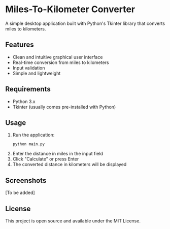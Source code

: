 # Miles-To-Kilometer Converter

A simple desktop application built with Python's Tkinter library that converts miles to kilometers.

## Features

- Clean and intuitive graphical user interface
- Real-time conversion from miles to kilometers
- Input validation
- Simple and lightweight

## Requirements

- Python 3.x
- Tkinter (usually comes pre-installed with Python)

## Usage

1. Run the application:
   ```
   python main.py
   ```
2. Enter the distance in miles in the input field
3. Click "Calculate" or press Enter
4. The converted distance in kilometers will be displayed

## Screenshots

[To be added]

## License

This project is open source and available under the MIT License.
